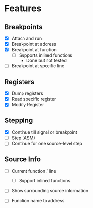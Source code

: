 # Features

## Breakpoints

- [x] Attach and run
- [x] Breakpoint at address
- [x] Breakpoint at function
    - [ ] Supports inlined functions
      - Done but not tested
- [ ] Breakpoint at specific line

## Registers
- [x] Dump registers
- [x] Read specific register
- [x] Modify Register

## Stepping
- [x] Continue till signal or breakpoint
- [ ] Step (ASM)
- [ ] Continue for one source-level step

## Source Info
- [ ] Current function / line
  - [ ] Support inlined functions
- [ ] Show surrounding source information
- [ ] Function name to address

